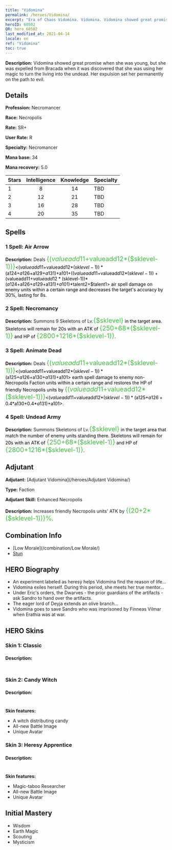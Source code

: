 ```yaml
---
title: "Vidomina"
permalink: /heroes/Vidomina/
excerpt: "Era of Chaos Vidomina. Vidomina. Vidomina showed great promise when she was young, but she was expelled from Bracada when it was discovered that she was using her magic to turn the living into the undead. Her expulsion set her permanently on the path to evil. "
heroID: 60502
QR: hero_60502
last_modified_at: 2021-04-14
locale: en
ref: "Vidomina"
toc: true
---
```

 **Description:** Vidomina showed great promise when she was young, but she was expelled from Bracada when it was discovered that she was using her magic to turn the living into the undead. Her expulsion set her permanently on the path to evil. 
## Details
 **Profession:** Necromancer

 **Race:** Necropolis

 **Rate:** SR+

 **User Rate:** R

 **Specialty:** Necromancer

 **Mana base:** 34

 **Mana recovery:** 5.0


  | Stars   |  Intelligence  |    Knowledge   |      Specialty     |
  |---------|:---------------:|:---------------:|--------------------|
  |    1    | 8 | 14 | TBD |
  |    2    | 12 | 21 | TBD |
  |    3    | 16 | 28 | TBD |
  |    4    | 20 | 35 | TBD |

## Spells
### 1 Spell: Air Arrow
 **Description:** Deals <span style="color: #48b946;font-size:20px">{($valueadd11+$valueadd12*($sklevel-1))}</span><span style="color: black"><($valueadd11+$valueadd12*($sklevel-1))*($a124+$a126+$a129+$a131)+$a101+(($valueadd11+$valueadd12*($sklevel-1))+($valueadd11+$valueadd12*($sklevel-1))*($a124+$a126+$a129+$a131)+$a101)*$talent2+$talent1> air spell damage on enemy units within a certain range and decreases the target's accuracy by 30%, lasting for 8s.

### 2 Spell: Necromancy
 **Description:** Summons 9 Skeletons of Lv.<span style="color: #48b946;font-size:20px">{$sklevel}</span><span style="color: black"> in the target area. Skeletons will remain for 20s with an ATK of <span style="color: #48b946;font-size:20px">{250+68*($sklevel-1)}</span><span style="color: black"> and HP of <span style="color: #48b946;font-size:20px">{2800+1216*($sklevel-1)}</span><span style="color: black">.

### 3 Spell: Animate Dead
 **Description:** Deals <span style="color: #48b946;font-size:20px">{($valueadd11+$valueadd12*($sklevel-1))}</span><span style="color: black"><($valueadd11+$valueadd12*($sklevel-1))*($a125+$a126+$a130+$a131)+$a101> earth spell damage to enemy non-Necropolis Faction units within a certain range and restores the HP of friendly Necropolis units by <span style="color: #48b946;font-size:20px">{($valueadd11+$valueadd12*($sklevel-1))}</span><span style="color: black"><($valueadd11+$valueadd12*($sklevel-1))*($a125+$a126+0.4*$a130+0.4*$a131)+$a101>.

### 4 Spell: Undead Army
 **Description:** Summons Skeletons of Lv.<span style="color: #48b946;font-size:20px">{$sklevel}</span><span style="color: black"> in the target area that match the number of enemy units standing there. Skeletons will remain for 20s with an ATK of <span style="color: #48b946;font-size:20px">{250+68*($sklevel-1)}</span><span style="color: black"> and HP of <span style="color: #48b946;font-size:20px">{2800+1216*($sklevel-1)}</span><span style="color: black">.


## Adjutant

 **Adjutant:**  [Adjutant Vidomina](/heroes/Adjutant Vidomina/) 

 **Type:**  Faction 

 **Adjutant Skill:**  Enhanced Necropolis 

 **Description:** Increases friendly Necropolis units' ATK by <span style="color: #48b946;font-size:20px">{(20+2*($sklevel-1))}%</span><span style="color: black">.

## Combination Info

* [Low Morale](/combination/Low Morale/) 
* [Stun](/combination/Stun/) 

## HERO Biography
   - An experiment labeled as heresy helps Vidomina find the reason of life...
   - Vidomina exiles herself. During this period, she meets her true mentor...
   - Under Eric's orders, the Dwarves - the prior guardians of the artifacts - ask Sandro to hand over the artifacts.
   - The eager lord of Deyja extends an olive branch...
   - Vidomina goes to save Sandro who was imprisoned by Finneas Vilmar when Erathia was at war.

## HERO Skins
### Skin 1: **Classic**

 **Description:** <span style="color: #ffffff;font-size:20px">Death is like a celestial body; it draws in tides of bones that engulf everything! </span>


### Skin 2: **Candy Witch**

 **Description:** <span style="color: #ffffff;font-size:20px">Pure souls are always attracted by festivals and candy.</span>

 **Skin features:** 

   - A witch distributing candy
   - All-new Battle Image
   - Unique Avatar

### Skin 3: **Heresy Apprentice**

 **Description:** <span style="color: #ffffff;font-size:20px">Most only see the ugliness and chaos of death, but I see the truth of eternity.</span>

 **Skin features:** 

   - Magic-taboo Researcher
   - All-new Battle Image
   - Unique Avatar


## Initial Mastery
   - Wisdom
   - Earth Magic
   - Scouting
   - Mysticism
